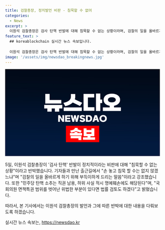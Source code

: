 ```yaml
---
title: 검찰총장, 정치발언 비판 - 침묵할 수 없어
categories:
  - News
excerpt: >
  이원석 검찰총장은 검사 탄핵 반발에 대해 침묵할 수 없는 상황이라며, 검찰의 일을 올바르게 하기 위해 부득이하게 드리는 말씀이라고 강조했습니다. 또한 민주당 탄핵 소추는 직권 남용, 허위 사실 적시 명예훼손에도 해당된다며, 국회의원 면책특권 범위를 벗어난 위법한 부분이 있다면 법률 검토도 하겠다고 밝혔습니다.
feature_text: >
  ## koreablockchain 실시간 뉴스 속보입니다.

  이원석 검찰총장은 검사 탄핵 반발에 대해 침묵할 수 없는 상황이라며, 검찰의 일을 올바르게 하기 위해 부득이하게 드리는 말씀이라고 강조했습니다. 또한 민주당 탄핵 소추는 직권 남용, 허위 사실 적시 명예훼손에도 해당된다며, 국회의원 면책특권 범위를 벗어난 위법한 부분이 있다면 법률 검토도 하겠다고 밝혔습니다.
image: '/assets/img/newsdao_breakingnews.jpg'
---
```


<p><img src="/assets/img/newsdao_breakingnews.jpg" alt="koreablockchain 속보" /></p>

<p>5일, 이원석 검찰총장이 '검사 탄핵' 반발이 정치적이라는 비판에 대해 "침묵할 수 없는 상황"이라고 반박했습니다. 기자들과 만난 출근길에서 "손 놓고 침묵 할 수는 없지 않겠느냐"며 "검찰의 일을 올바르게 하기 위해 부득이하게 드리는 말씀"이라고 강조했습니다. 또한 "민주당 탄핵 소추는 직권 남용, 허위 사실 적시 명예훼손에도 해당된다"며, "국회의원 면책특권 범위를 벗어난 위법한 부분이 있다면 법률 검토도 하겠다"고 밝혔습니다.</p>

<p>따라서, 본 기사에서는 이원석 검찰총장의 발언과 그에 따른 반박에 대한 내용을 다뤄보도록 하겠습니다.</p>
실시간 뉴스 속보는, <a href="https://newsdao.kr" rel="dofollow">https://newsdao.kr</a>



